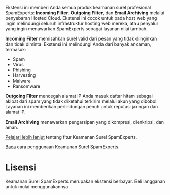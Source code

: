 Ekstensi ini memberi Anda semua produk keamanan surel profesional SpamExperts: **Incoming Filter**, **Outgoing Filter**, dan **Email Archiving** melalui penyebaran Hosted Cloud. Ekstensi ini cocok untuk pada host web yang ingin melindungi seluruh infrastruktur hosting web mereka, atau penyalur yang ingin menawarkan SpamExperts sebagai layanan nilai tambah.

**Incoming Filter** memisahkan surel valid dari pesan yang tidak diinginkan dan tidak diminta. Ekstensi ini melindungi Anda dari banyak ancaman, termasuk:

- Spam
- Virus
- Phishing
- Harvesting
- Malware
- Ransomware

**Outgoing Filter** mencegah alamat IP Anda masuk daftar hitam sebagai akibat dari spam yang tidak diketahui terkirim melalui akun yang dibobol. Layanan ini memberikan perlindungan penuh untuk reputasi jaringan dan alamat IP.

**Email Archiving** menawarkan pengarsipan yang dikompresi, dienkripsi, dan aman.

[Pelajari lebih lanjut](https://www.spamexperts.com/services/incoming-filtering) tentang fitur Keamanan Surel SpamExperts.

[Baca](https://github.com/SpamExperts/plesk-extension/blob/master/docs/user-manual.md) cara penggunaan Keamanan Surel SpamExperts.

# Lisensi

Keamanan Surel SpamExperts merupakan ekstensi berbayar. Beli langganan untuk mulai menggunakannya.